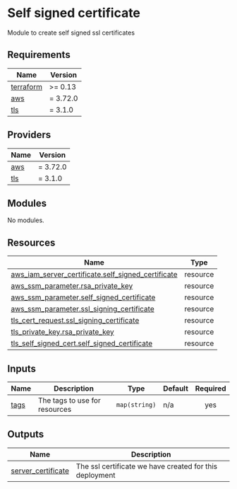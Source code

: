 # Self signed certificate

Module to create self signed ssl certificates

<!-- BEGIN_TF_DOCS -->
## Requirements

| Name | Version |
|------|---------|
| <a name="requirement_terraform"></a> [terraform](#requirement\_terraform) | >= 0.13 |
| <a name="requirement_aws"></a> [aws](#requirement\_aws) | = 3.72.0 |
| <a name="requirement_tls"></a> [tls](#requirement\_tls) | = 3.1.0 |

## Providers

| Name | Version |
|------|---------|
| <a name="provider_aws"></a> [aws](#provider\_aws) | = 3.72.0 |
| <a name="provider_tls"></a> [tls](#provider\_tls) | = 3.1.0 |

## Modules

No modules.

## Resources

| Name | Type |
|------|------|
| [aws_iam_server_certificate.self_signed_certificate](https://registry.terraform.io/providers/hashicorp/aws/3.72.0/docs/resources/iam_server_certificate) | resource |
| [aws_ssm_parameter.rsa_private_key](https://registry.terraform.io/providers/hashicorp/aws/3.72.0/docs/resources/ssm_parameter) | resource |
| [aws_ssm_parameter.self_signed_certificate](https://registry.terraform.io/providers/hashicorp/aws/3.72.0/docs/resources/ssm_parameter) | resource |
| [aws_ssm_parameter.ssl_signing_certificate](https://registry.terraform.io/providers/hashicorp/aws/3.72.0/docs/resources/ssm_parameter) | resource |
| [tls_cert_request.ssl_signing_certificate](https://registry.terraform.io/providers/hashicorp/tls/3.1.0/docs/resources/cert_request) | resource |
| [tls_private_key.rsa_private_key](https://registry.terraform.io/providers/hashicorp/tls/3.1.0/docs/resources/private_key) | resource |
| [tls_self_signed_cert.self_signed_certificate](https://registry.terraform.io/providers/hashicorp/tls/3.1.0/docs/resources/self_signed_cert) | resource |

## Inputs

| Name | Description | Type | Default | Required |
|------|-------------|------|---------|:--------:|
| <a name="input_tags"></a> [tags](#input\_tags) | The tags to use for resources | `map(string)` | n/a | yes |

## Outputs

| Name | Description |
|------|-------------|
| <a name="output_server_certificate"></a> [server\_certificate](#output\_server\_certificate) | The ssl certificate we have created for this deployment |
<!-- END_TF_DOCS -->
